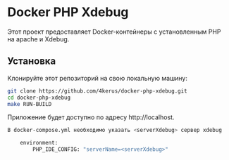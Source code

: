 # Docker PHP Xdebug

Этот проект предоставляет Docker-контейнеры с установленным PHP на apache и Xdebug.

## Установка

Клонируйте этот репозиторий на свою локальную машину:

```bash
git clone https://github.com/4kerus/docker-php-xdebug.git
cd docker-php-xdebug
make RUN-BUILD
```

Приложение будет доступно по адресу http://localhost.

```bash
В docker-compose.yml необходимо указать <serverXdebug> сервер xdebug

    environment:
        PHP_IDE_CONFIG: "serverName=<serverXdebug>"
```
